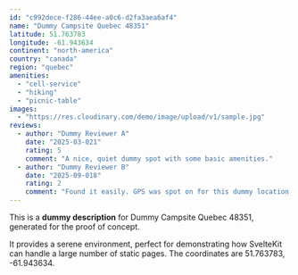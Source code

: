 ```yaml
---
id: "c992dece-f286-44ee-a0c6-d2fa3aea6af4"
name: "Dummy Campsite Quebec 48351"
latitude: 51.763783
longitude: -61.943634
continent: "north-america"
country: "canada"
region: "quebec"
amenities:
  - "cell-service"
  - "hiking"
  - "picnic-table"
images:
  - "https://res.cloudinary.com/demo/image/upload/v1/sample.jpg"
reviews:
  - author: "Dummy Reviewer A"
    date: "2025-03-021"
    rating: 5
    comment: "A nice, quiet dummy spot with some basic amenities."
  - author: "Dummy Reviewer B"
    date: "2025-09-018"
    rating: 2
    comment: "Found it easily. GPS was spot on for this dummy location."
---
```


This is a **dummy description** for Dummy Campsite Quebec 48351, generated for the proof of concept.

It provides a serene environment, perfect for demonstrating how SvelteKit can handle a large number of static pages. The coordinates are 51.763783, -61.943634.
